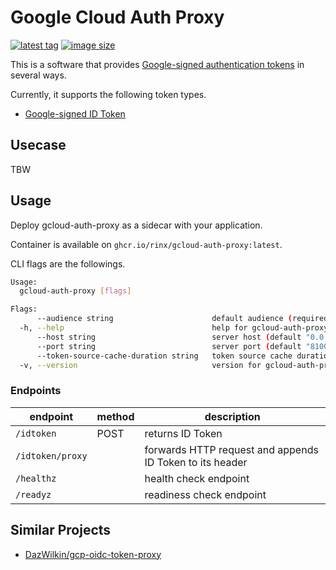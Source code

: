 # Google Cloud Auth Proxy

[![latest tag](https://ghcr-badge.egpl.dev/rinx/gcloud-auth-proxy/latest_tag?color=%2344cc11&ignore=sha256-*&trim=major&label=latest)](https://github.com/users/rinx/packages/container/package/gcloud-auth-proxy)
[![image size](https://ghcr-badge.egpl.dev/rinx/gcloud-auth-proxy/size)](https://github.com/users/rinx/packages/container/package/gcloud-auth-proxy)

This is a software that provides [Google-signed authentication tokens][google-token] in several ways.

Currently, it supports the following token types.

- [Google-signed ID Token][google-id-token]

[google-token]: https://cloud.google.com/docs/authentication/token-types
[google-id-token]: https://cloud.google.com/docs/authentication/get-id-token#go

## Usecase

TBW

## Usage

Deploy gcloud-auth-proxy as a sidecar with your application.

Container is available on `ghcr.io/rinx/gcloud-auth-proxy:latest`.

CLI flags are the followings.

```bash
Usage:
  gcloud-auth-proxy [flags]

Flags:
      --audience string                      default audience (required)
  -h, --help                                 help for gcloud-auth-proxy
      --host string                          server host (default "0.0.0.0")
      --port string                          server port (default "8100")
      --token-source-cache-duration string   token source cache duration (default "30m")
  -v, --version                              version for gcloud-auth-proxy
```

### Endpoints

| endpoint         | method | description      |
|------------------|--------|------------------|
| `/idtoken`       | POST   | returns ID Token |
| `/idtoken/proxy` |        | forwards HTTP request and appends ID Token to its header |
| `/healthz`       |        | health check endpoint |
| `/readyz`        |        | readiness check endpoint |

## Similar Projects

- [DazWilkin/gcp-oidc-token-proxy](https://github.com/DazWilkin/gcp-oidc-token-proxy)

